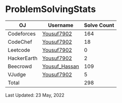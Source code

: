 # ProblemSolvingStats


| OJ | Username | Solve Count |
| -- | -------- | ----------- |
| Codeforces | [Yousuf7902](https://codeforces.com/profile/yousuf7902) | 164 |
| CodeChef | [Yousuf7902](https://www.codechef.com/users/yousuf_7902) | 18 |
| Leetcode | [Yousuf7902](https://leetcode.com/Yousuf_7902/) | 0 |
| HackerEarth | [Yousuf7902](https://www.hackerearth.com/@yousuf37) | 2 |
| Beecrowd | [Yousuf_Hassan](https://www.beecrowd.com.br/judge/en/profile/553291) | 109 |
| VJudge | [Yousuf7902](https://vjudge.net/user/yousuf7902) | 5 |
| Total | | 298 |

Last Updated: 23 May, 2022
